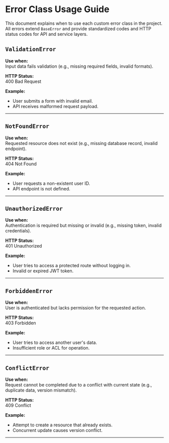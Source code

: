 # Error Class Usage Guide

This document explains when to use each custom error class in the project. All errors extend `BaseError` and provide
standardized codes and HTTP status codes for API and service layers.

## `ValidationError`

**Use when:**  
Input data fails validation (e.g., missing required fields, invalid formats).

**HTTP Status:**  
400 Bad Request

**Example:**

- User submits a form with invalid email.
- API receives malformed request payload.

---

## `NotFoundError`

**Use when:**  
Requested resource does not exist (e.g., missing database record, invalid endpoint).

**HTTP Status:**  
404 Not Found

**Example:**

- User requests a non-existent user ID.
- API endpoint is not defined.

---

## `UnauthorizedError`

**Use when:**  
Authentication is required but missing or invalid (e.g., missing token, invalid credentials).

**HTTP Status:**  
401 Unauthorized

**Example:**

- User tries to access a protected route without logging in.
- Invalid or expired JWT token.

---

## `ForbiddenError`

**Use when:**  
User is authenticated but lacks permission for the requested action.

**HTTP Status:**  
403 Forbidden

**Example:**

- User tries to access another user's data.
- Insufficient role or ACL for operation.

---

## `ConflictError`

**Use when:**  
Request cannot be completed due to a conflict with current state (e.g., duplicate data, version mismatch).

**HTTP Status:**  
409 Conflict

**Example:**

- Attempt to create a resource that already exists.
- Concurrent update causes version conflict.

---
